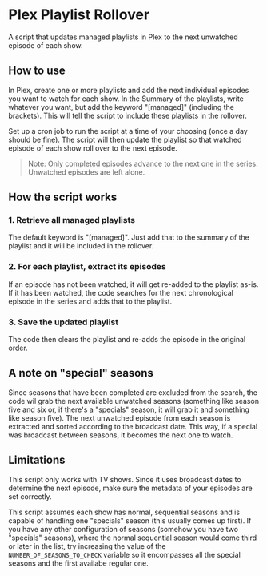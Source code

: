 # Plex Playlist Rollover

A script that updates managed playlists in Plex to the next unwatched episode of each show.

## How to use

In Plex, create one or more playlists and add the next individual episodes you want to watch for each show. In the Summary of the playlists, write whatever you want, but add the keyword "[managed]" (including the brackets). This will tell the script to include these playlists in the rollover.

Set up a cron job to run the script at a time of your choosing (once a day should be fine). The script will then update the playlist so that watched episode of each show roll over to the next episode.

> Note: Only completed episodes advance to the next one in the series. Unwatched episodes are left alone.

## How the script works

### 1. Retrieve all managed playlists

The default keyword is "[managed]". Just add that to the summary of the playlist and it will be included in the rollover.

### 2. For each playlist, extract its episodes

If an episode has not been watched, it will get re-added to the playlist as-is. If it has been watched, the code searches for the next chronological episode in the series and adds that to the playlist.

### 3. Save the updated playlist

The code then clears the playlist and re-adds the episode in the original order.

## A note on "special" seasons

Since seasons that have been completed are excluded from the search, the code wil grab the next available unwatched seasons (something like season five and six or, if there's a "specials" season, it will grab it and something like season five). The next unwatched episode from each season is extracted and sorted according to the broadcast date. This way, if a special was broadcast between seasons, it becomes the next one to watch.

## Limitations

This script only works with TV shows. Since it uses broadcast dates to determine the next episode, make sure the metadata of your episodes are set correctly.

This script assumes each show has normal, sequential seasons and is capable of handling one "specials" season (this usually comes up first). If you have any other configuration of seasons (somehow you have two "specials" seasons), where the normal sequential season would come third or later in the list, try increasing the value of the `NUMBER_OF_SEASONS_TO_CHECK` variable so it encompasses all the special seasons and the first availabe regular one.
